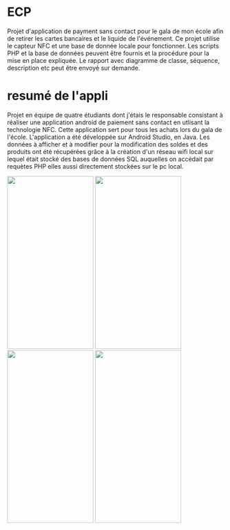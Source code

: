 # ECP
Projet d'application de payment sans contact pour le gala de mon école afin de retirer les cartes bancaires et le liquide de l'événement. Ce projet utilise le capteur NFC et une base de donnée locale pour fonctionner. Les scripts PHP et la base de données peuvent être fournis et la procédure pour la mise en place expliquée. Le rapport avec diagramme de classe, séquence, description etc peut être envoyé sur demande.

# resumé de l'appli
Projet en équipe de quatre étudiants dont j'étais le responsable consistant à réaliser une application android de paiement sans contact en utlisant la technologie NFC. Cette application sert pour tous les achats lors du gala de l'école. L'application a été développée sur Android Studio, en Java. Les données à afficher et à modifier pour la modification des soldes et des produits ont été récupérées grâce à la création d'un réseau wifi local sur lequel était stocké des bases de données SQL auquelles on accédait par requètes PHP elles aussi directement stockées sur le pc local.


<img src=https://tomlicha.github.io/images/portfolio/appli1.jpg width="200" height="400"/> <img src=https://tomlicha.github.io/images/portfolio/appli2.jpg width="200" height="400"/> <img src=https://tomlicha.github.io/images/portfolio/appli3.jpg width="200" height="400"/> <img src=https://tomlicha.github.io/images/portfolio/appli5.jpg width="200" height="400"/>

